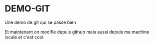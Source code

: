 # DEMO-GIT
Une demo de git qui se passe bien

Et maintenant on modifie depuis github
mais aussi depuis ma machine locale et c'est cool
